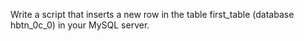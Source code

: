 Write a script that inserts a new row in the table first_table (database hbtn_0c_0) in your MySQL server.
